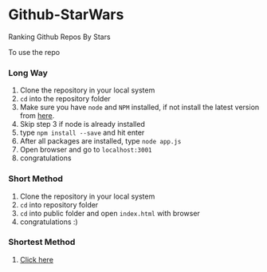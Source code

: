 # Github-StarWars
Ranking Github Repos By Stars

To use the repo

### Long Way
1) Clone the repository in your local system
2) `cd` into the repository folder
3) Make sure you have `node` and `NPM` installed, if not install the latest version from [here](https://nodejs.org/en/download/). 
4) Skip step 3 if node is already installed
5) type `npm install --save` and hit enter
6) After all packages are installed, type `node app.js`
7) Open browser and go to `localhost:3001`
8) congratulations

### Short Method
1) Clone the repository in your local system
2) `cd` into repository folder
3) `cd` into public folder and open `index.html` with browser
4) congratulations :)

### Shortest Method
1) [Click here](http://bhushan.co/Github-StarWars/public/)
